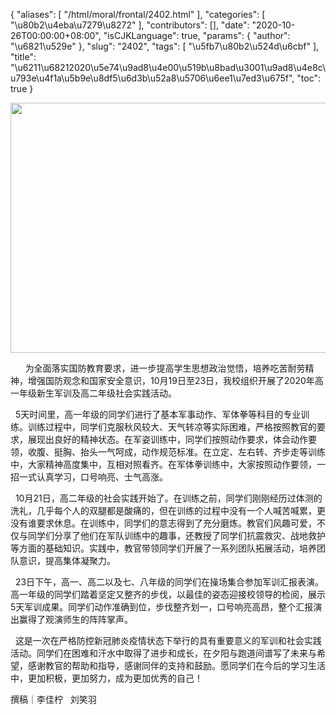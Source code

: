 {
    "aliases": [
        "/html/moral/frontal/2402.html"
    ],
    "categories": [
        "\u80b2\u4eba\u7279\u8272"
    ],
    "contributors": [],
    "date": "2020-10-26T00:00:00+08:00",
    "isCJKLanguage": true,
    "params": {
        "author": "\u6821\u529e"
    },
    "slug": "2402",
    "tags": [
        "\u5fb7\u80b2\u524d\u6cbf"
    ],
    "title": "\u6211\u68212020\u5e74\u9ad8\u4e00\u519b\u8bad\u3001\u9ad8\u4e8c\u793e\u4f1a\u5b9e\u8df5\u6d3b\u52a8\u5706\u6ee1\u7ed3\u675f",
    "toc": true
}


<img
    src="https://cdn.tfls.online/mirror/full/8aeb3c05a8cafc14bcd77be6973c7406f0ac477c.jpg"
    style="display:block;margin-left:auto;margin-right:auto;"
    decoding="async"
    fetchpriority="auto"
    loading="lazy"
    height="400"
    width="600"
/>




       为全面落实国防教育要求，进一步提高学生思想政治觉悟，培养吃苦耐劳精神，增强国防观念和国家安全意识，10月19日至23日，我校组织开展了2020年高一年级新生军训及高二年级社会实践活动。




  5天时间里，高一年级的同学们进行了基本军事动作、军体拳等科目的专业训练。训练过程中，同学们克服秋风较大、天气转凉等实际困难，严格按照教官的要求，展现出良好的精神状态。在军姿训练中，同学们按照动作要求，体会动作要领，收腹、挺胸、抬头一气呵成，动作规范标准。在立定、左右转、齐步走等训练中，大家精神高度集中，互相对照看齐。在军体拳训练中，大家按照动作要领，一招一式认真学习，口号响亮、士气高涨。




  10月21日，高二年级的社会实践开始了。在训练之前，同学们刚刚经历过体测的洗礼，几乎每个人的双腿都是酸痛的，但在训练的过程中没有一个人喊苦喊累，更没有谁要求休息。在训练中，同学们的意志得到了充分磨炼。教官们风趣可爱，不仅与同学们分享了他们在军队训练中的趣事，还教授了同学们抗震救灾、战地救护等方面的基础知识。实践中，教官带领同学们开展了一系列团队拓展活动，培养团队意识，提高集体凝聚力。




  23日下午，高一、高二以及七、八年级的同学们在操场集合参加军训汇报表演。高一年级的同学们踏着坚定又整齐的步伐，以最佳的姿态迎接校领导的检阅，展示5天军训成果。同学们动作准确到位，步伐整齐划一，口号响亮高昂，整个汇报演出赢得了观演师生的阵阵掌声。




  这是一次在严格防控新冠肺炎疫情状态下举行的具有重要意义的军训和社会实践活动。同学们在困难和汗水中取得了进步和成长，在夕阳与跑道间谱写了未来与希望，感谢教官的帮助和指导，感谢同伴的支持和鼓励。愿同学们在今后的学习生活中，更加积极，更加努力，成为更加优秀的自己！




撰稿｜李佳柠   刘笑羽




  





  



